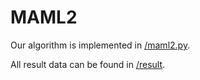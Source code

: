 # MAML2
Our algorithm is implemented in [/maml2.py](/maml2.py).

All result data can be found in [/result](/result).
